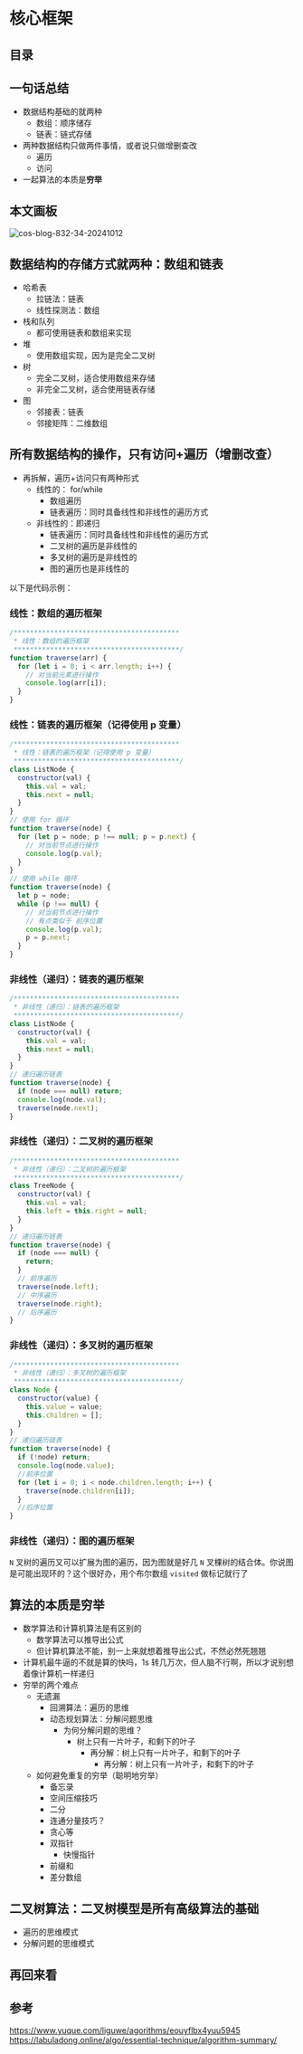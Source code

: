 
# 核心框架



## 目录
<!-- toc -->
 ## 一句话总结 

- 数据结构基础的就两种
	- 数组：顺序储存
	- 链表：链式存储
- 两种数据结构只做两件事情，或者说只做增删查改
	- 遍历
	- 访问
- 一起算法的本质是**穷举**

## 本文画板

![cos-blog-832-34-20241012](https://blog-1310531898.cos.ap-beijing.myqcloud.com/832-34-20241012/计算机算法框架思维.jpg)

## 数据结构的存储方式就两种：数组和链表

- 哈希表
	- 拉链法：链表
	- 线性探测法：数组
- 栈和队列
	- 都可使用链表和数组来实现
- 堆
	- 使用数组实现，因为是完全二叉树
- 树
	- 完全二叉树，适合使用数组来存储
	- 非完全二叉树，适合使用链表存储
- 图
	- 邻接表：链表
	- 邻接矩阵：二维数组

## 所有数据结构的操作，只有访问+遍历（增删改查）

- 再拆解，遍历+访问只有两种形式
	- 线性的： for/while
		- 数组遍历
		- 链表遍历：同时具备线性和非线性的遍历方式
	- 非线性的：即递归
		- 链表遍历：同时具备线性和非线性的遍历方式
		- 二叉树的遍历是非线性的
		- 多叉树的遍历是非线性的
		- 图的遍历也是非线性的

以下是代码示例：

### 线性：数组的遍历框架

```javascript
/*****************************************
 * 线性：数组的遍历框架
 *****************************************/
function traverse(arr) {
  for (let i = 0; i < arr.length; i++) {
    // 对当前元素进行操作
    console.log(arr[i]);
  }
}
```

### 线性：链表的遍历框架（记得使用 p 变量）

```javascript hl:10,17,22
/*****************************************
 * 线性：链表的遍历框架（记得使用 p 变量）
 *****************************************/
class ListNode {
  constructor(val) {
    this.val = val;
    this.next = null;
  }
}
// 使用 for 循环
function traverse(node) {
  for (let p = node; p !== null; p = p.next) {
    // 对当前节点进行操作
    console.log(p.val);
  }
}
// 使用 while 循环
function traverse(node) {
  let p = node;
  while (p !== null) {
    // 对当前节点进行操作
    // 有点类似于 前序位置
    console.log(p.val);
    p = p.next;
  }
}

```

### 非线性（递归）：链表的遍历框架

```javascript
/*****************************************
 * 非线性（递归）：链表的遍历框架
 *****************************************/
class ListNode {
  constructor(val) {
    this.val = val;
    this.next = null;
  }
}
// 递归遍历链表
function traverse(node) {
  if (node === null) return;
  console.log(node.val);
  traverse(node.next);
}

```

### 非线性（递归）：二叉树的遍历框架

```js
/*****************************************
 * 非线性（递归）：二叉树的遍历框架
 *****************************************/
class TreeNode {
  constructor(val) {
    this.val = val;
    this.left = this.right = null;
  }
}
// 递归遍历链表
function traverse(node) {
  if (node === null) {
    return;
  }
  // 前序遍历
  traverse(node.left);
  // 中序遍历
  traverse(node.right);
  // 后序遍历
}

```

### 非线性（递归）：多叉树的遍历框架

```js
/*****************************************
 * 非线性（递归）：多叉树的遍历框架
 *****************************************/
class Node {
  constructor(value) {
    this.value = value;
    this.children = [];
  }
}
// 递归遍历链表
function traverse(node) {
  if (!node) return;
  console.log(node.value);
  //前序位置
  for (let i = 0; i < node.children.length; i++) {
    traverse(node.children[i]);
  }
  //后序位置
}

```

### 非线性（递归）：图的遍历框架

`N` 叉树的遍历又可以扩展为图的遍历，因为图就是好几 `N` 叉棵树的结合体。你说图是可能出现环的？这个很好办，用个布尔数组 `visited` 做标记就行了

## 算法的本质是穷举

- 数学算法和计算机算法是有区别的
	- 数学算法可以推导出公式
	- 但计算机算法不能，别一上来就想着推导出公式，不然必然死翘翘
- 计算机最牛逼的不就是算的快吗，1s 转几万次，但人脑不行啊，所以才说别想着像计算机一样递归
- 穷举的两个难点
	- 无遗漏
		- 回溯算法：遍历的思维
		- 动态规划算法：分解问题思维
			- 为何分解问题的思维？
				- 树上只有一片叶子，和剩下的叶子 
					- 再分解：树上只有一片叶子，和剩下的叶子 
						- 再分解：树上只有一片叶子，和剩下的叶子 
	- 如何避免重复的穷举（聪明地穷举）
		- 备忘录
		- 空间压缩技巧
		- 二分
		- 连通分量技巧？
		- 贪心等
		- 双指针
			- 快慢指针
		- 前缀和
		- 差分数组

## 二叉树算法：二叉树模型是所有高级算法的基础

- 遍历的思维模式
- 分解问题的思维模式

## 再回来看


## 参考


https://www.yuque.com/liguwe/agorithms/eouyflbx4yuu5945
https://labuladong.online/algo/essential-technique/algorithm-summary/
